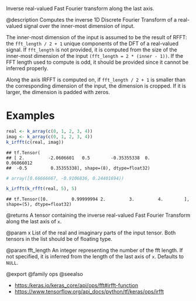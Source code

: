 Inverse real-valued Fast Fourier transform along the last axis.

@description
Computes the inverse 1D Discrete Fourier Transform of a real-valued signal
over the inner-most dimension of input.

The inner-most dimension of the input is assumed to be the result of RFFT:
the `fft_length / 2 + 1` unique components of the DFT of a real-valued
signal. If `fft_length` is not provided, it is computed from the size of the
inner-most dimension of the input `(fft_length = 2 * (inner - 1))`. If the
FFT length used to compute is odd, it should be provided since it cannot
be inferred properly.

Along the axis IRFFT is computed on, if `fft_length / 2 + 1` is smaller than
the corresponding dimension of the input, the dimension is cropped. If it is
larger, the dimension is padded with zeros.

# Examples

```r
real <- k_array(c(0, 1, 2, 3, 4))
imag <- k_array(c(0, 1, 2, 3, 4))
k_irfft(c(real, imag))
```

```
## tf.Tensor(
## [ 2.         -2.0606601   0.5        -0.35355338  0.          0.06066012
##  -0.5         0.35355338], shape=(8), dtype=float32)
```

```r
# array([0.66666667, -0.9106836, 0.24401694))
```


```r
k_irfft(k_rfft(real, 5), 5)
```

```
## tf.Tensor([0.         0.99999994 2.         3.         4.        ], shape=(5), dtype=float32)
```

@returns
A tensor containing the inverse real-valued Fast Fourier Transform
along the last axis of `x`.

@param x
List of the real and imaginary parts of the input tensor. Both
tensors in the list should be of floating type.

@param fft_length
An integer representing the number of the fft length. If not
specified, it is inferred from the length of the last axis of `x`.
Defaults to `NULL`.

@export
@family ops
@seealso
+ <https:/keras.io/keras_core/api/ops/fft#irfft-function>
+ <https://www.tensorflow.org/api_docs/python/tf/keras/ops/irfft>
